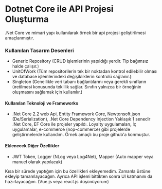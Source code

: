 # Dotnet Core ile API Projesi Oluşturma
.Net Core ve mimari yapı kullanılarak örnek bir api projesi geliştirilmesi amaçlanmıştır.

### Kullanılan Tasarım Desenleri
- Generic Repository (CRUD işlemlerinin yapıldığı yerdir. Tip bağımsız halde çalışır.)
- UnitOfWork (Tüm repositorilerin tek bir noktadan kontrol edilebilir olması ve database işlemlerindeki değişikliklerin kontrolü sağlanır.)
- Singleton (Genellikle veri tabanı bağlantılarını veya gerekli sınıfların üretilmesi konusunda tekillik sağlar. Sınıfın yalnızca bir örneğinin oluşmasını sağlamak için kullanılır.)

#### Kullanılan Teknoloji ve Frameworks
- .Net Core 2.2 web Api, Entity Framework Core, Newtonsoft.json (De/Serialization), .Net Core Dependency Injection
Yaklaşık 1 senedir .Net Core, EF Core ile projeler yapıldı. Loyalty uygulamaları, İç uygulamalar, e-commerce (nop-commerce) gibi projelerde geliştirmelerde kullandım. Örnek amaçlı bu proje github'a konmuştur.

#### Eklenecek Diğer Özellikler
- JWT Token, Logger (NLog veya Log4Net), Mapper (Auto mapper veya manuel olarak yapılacak)

Kısa bir sürede yaptığım için bu özellikleri ekleyemedim. Zamanla üstüne ekleyip tamamlayacağım. 
Ayrıca API işlemi bittikten sonra UI katmanını da hazırlayacağım. (Vue.js veya react.js düşünüyorum)
